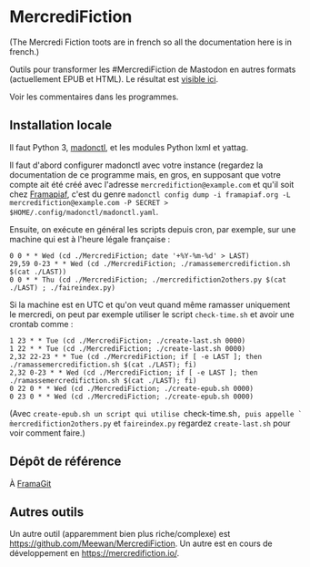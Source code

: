 # MercrediFiction

(The Mercredi Fiction toots are in french so all the documentation here is in french.)

Outils pour transformer les #MercrediFiction de Mastodon en autres
formats (actuellement EPUB et HTML). Le résultat est [visible ici](http://mercredifiction.bortzmeyer.org/).

Voir les commentaires dans les programmes.

## Installation locale

Il faut Python 3, [madonctl](https://github.com/McKael/madonctl), et les modules Python lxml et yattag.

Il faut d'abord configurer madonctl avec votre instance (regardez la
documentation de ce programme mais, en gros, en supposant que votre
compte ait été créé avec l'adresse `mercredifiction@example.com` et
qu'il soit chez [Framapiaf](https://framapiaf.org/about), c'est du genre `madonctl config dump -i framapiaf.org -L mercredifiction@example.com -P SECRET > $HOME/.config/madonctl/madonctl.yaml`.

Ensuite, on exécute en général les scripts depuis cron, par exemple, sur une machine qui
est à l'heure légale française :

```
0 0 * * Wed (cd ./MercrediFiction; date '+%Y-%m-%d' > LAST)
29,59 0-23 * * Wed (cd ./MercrediFiction; ./ramassemercredifiction.sh $(cat ./LAST))
0 0 * * Thu (cd ./MercrediFiction; ./mercredifiction2others.py $(cat ./LAST) ; ./faireindex.py)
```

Si la machine est en UTC et qu'on veut quand même ramasser uniquement
le mercredi, on peut par exemple utiliser le script `check-time.sh` et
avoir une crontab comme :

```
1 23 * * Tue (cd ./MercrediFiction; ./create-last.sh 0000)
1 22 * * Tue (cd ./MercrediFiction; ./create-last.sh 0000)
2,32 22-23 * * Tue (cd ./MercrediFiction; if [ -e LAST ]; then ./ramassemercredifiction.sh $(cat ./LAST); fi)
2,32 0-23 * * Wed (cd ./MercrediFiction; if [ -e LAST ]; then ./ramassemercredifiction.sh $(cat ./LAST); fi)
0 22 0 * * Wed (cd ./MercrediFiction; ./create-epub.sh 0000)
0 23 0 * * Wed (cd ./MercrediFiction; ./create-epub.sh 0000)
```

(Avec `create-epub.sh un script qui utilise `check-time.sh`, puis appelle ̀mercredifiction2others.py` et `faireindex.py` regardez `create-last.sh` pour voir comment faire.)

## Dépôt de référence

À [FramaGit](https://framagit.org/bortzmeyer/MercrediFiction)

## Autres outils

Un autre outil (apparemment bien plus riche/complexe) est https://github.com/Meewan/MercrediFiction. Un autre est en cours de développement en https://mercredifiction.io/.
